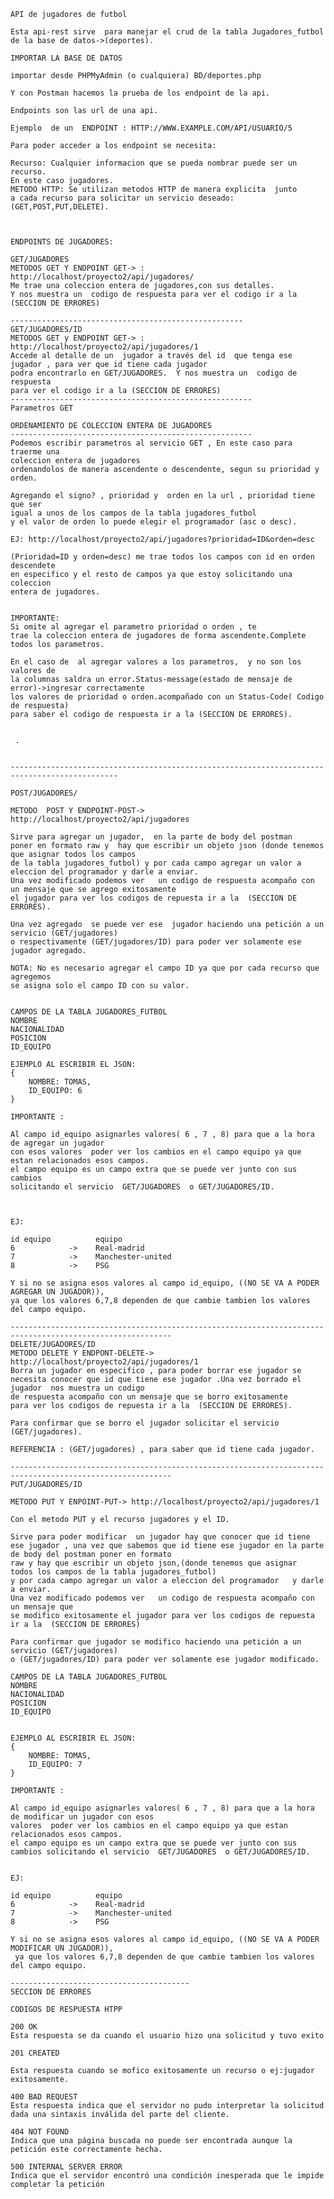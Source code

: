     API de jugadores de futbol

    Esta api-rest sirve  para manejar el crud de la tabla Jugadores_futbol de la base de datos->(deportes).

    IMPORTAR LA BASE DE DATOS

    importar desde PHPMyAdmin (o cualquiera) BD/deportes.php

    Y con Postman hacemos la prueba de los endpoint de la api.

    Endpoints son las url de una api.

    Ejemplo  de un  ENDPOINT : HTTP://WWW.EXAMPLE.COM/API/USUARIO/5

    Para poder acceder a los endpoint se necesita: 

    Recurso: Cualquier informacion que se pueda nombrar puede ser un recurso.
    En este caso jugadores.
    METODO HTTP: Se utilizan metodos HTTP de manera explicita  junto 
    a cada recurso para solicitar un servicio deseado: (GET,POST,PUT,DELETE).



    ENDPOINTS DE JUGADORES: 
    
    GET/JUGADORES
    METODOS GET Y ENDPOINT GET-> : http://localhost/proyecto2/api/jugadores/
    Me trae una coleccion entera de jugadores,con sus detalles.
    Y nos muestra un  codigo de respuesta para ver el codigo ir a la (SECCION DE ERRORES)

    ----------------------------------------------------
    GET/JUGADORES/ID 
    METODOS GET y ENDPOINT GET-> : http://localhost/proyecto2/api/jugadores/1
    Accede al detalle de un  jugador a través del id  que tenga ese jugador , para ver que id tiene cada jugador
    podra encontrarlo en GET/JUGADORES.  Y nos muestra un  codigo de respuesta
    para ver el codigo ir a la (SECCION DE ERRORES)
    ------------------------------------------------------
    Parametros GET

    ORDENAMIENTO DE COLECCION ENTERA DE JUGADORES
    ------------------------------------------------------
    Podemos escribir parametros al servicio GET , En este caso para traerme una
    coleccion entera de jugadores
    ordenandolos de manera ascendente o descendente, segun su prioridad y orden.
    
    Agregando el signo? , prioridad y  orden en la url , prioridad tiene que ser
    igual a unos de los campos de la tabla jugadores_futbol
    y el valor de orden lo puede elegir el programador (asc o desc).

    EJ: http://localhost/proyecto2/api/jugadores?prioridad=ID&orden=desc

    (Prioridad=ID y orden=desc) me trae todos los campos con id en orden descendete
    en especifico y el resto de campos ya que estoy solicitando una coleccion
    entera de jugadores.


    IMPORTANTE: 
    Si omite al agregar el parametro prioridad o orden , te 
    trae la coleccion entera de jugadores de forma ascendente.Complete todos los parametros.

    En el caso de  al agregar valores a los parametros,  y no son los valores de
    la columnas saldra un error.Status-message(estado de mensaje de error)->ingresar correctamente
    los valores de prioridad o orden.acompañado con un Status-Code( Codigo de respuesta)
    para saber el codigo de respuesta ir a la (SECCION DE ERRORES).

    
     .
 

    ----------------------------------------------------------------------------------------------

    POST/JUGADORES/

    METODO  POST Y ENDPOINT-POST-> http://localhost/proyecto2/api/jugadores

    Sirve para agregar un jugador,  en la parte de body del postman
    poner en formato raw y  hay que escribir un objeto json (donde tenemos que asignar todos los campos
    de la tabla jugadores_futbol) y por cada campo agregar un valor a eleccion del programador y darle a enviar.
    Una vez modificado podemos ver   un codigo de respuesta acompaño con un mensaje que se agrego exitosamente
    el jugador para ver los codigos de repuesta ir a la  (SECCION DE ERRORES).
    
    Una vez agregado  se puede ver ese  jugador haciendo una petición a un servicio (GET/jugadores)
    o respectivamente (GET/jugadores/ID) para poder ver solamente ese jugador agregado.

    NOTA: No es necesario agregar el campo ID ya que por cada recurso que agregemos 
    se asigna solo el campo ID con su valor.


    CAMPOS DE LA TABLA JUGADORES_FUTBOL
    NOMBRE
    NACIONALIDAD
    POSICION
    ID_EQUIPO
    
    EJEMPLO AL ESCRIBIR EL JSON: 
    {
        NOMBRE: TOMAS,
        ID_EQUIPO: 6
    }

    IMPORTANTE :

    Al campo id_equipo asignarles valores( 6 , 7 , 8) para que a la hora de agregar un jugador
    con esos valores  poder ver los cambios en el campo equipo ya que estan relacionados esos campos.
    el campo equipo es un campo extra que se puede ver junto con sus cambios
    solicitando el servicio  GET/JUGADORES  o GET/JUGADORES/ID.



    EJ:

    id equipo          equipo
    6            ->    Real-madrid
    7            ->    Manchester-united
    8            ->    PSG

    Y si no se asigna esos valores al campo id_equipo, ((NO SE VA A PODER AGREGAR UN JUGADOR)),
    ya que los valores 6,7,8 dependen de que cambie tambien los valores del campo equipo.

    ----------------------------------------------------------------------------------------------------------
    DELETE/JUGADORES/ID
    METODO DELETE Y ENDPONT-DELETE-> http://localhost/proyecto2/api/jugadores/1
    Borra un jugador en especifico , para poder borrar ese jugador se
    necesita conocer que id que tiene ese jugador .Una vez borrado el jugador  nos muestra un codigo 
    de respuesta acompaño con un mensaje que se borro exitosamente
    para ver los codigos de repuesta ir a la  (SECCION DE ERRORES).

    Para confirmar que se borro el jugador solicitar el servicio  (GET/jugadores).
    
    REFERENCIA : (GET/jugadores) , para saber que id tiene cada jugador.

    ----------------------------------------------------------------------------------------------------------
    PUT/JUGADORES/ID

    METODO PUT Y ENPOINT-PUT-> http://localhost/proyecto2/api/jugadores/1

    Con el metodo PUT y el recurso jugadores y el ID.

    Sirve para poder modificar  un jugador hay que conocer que id tiene
    ese jugador , una vez que sabemos que id tiene ese jugador en la parte de body del postman poner en formato
    raw y hay que escribir un objeto json,(donde tenemos que asignar  todos los campos de la tabla jugadores_futbol)
    y por cada campo agregar un valor a eleccion del programador   y darle a enviar.
    Una vez modificado podemos ver   un codigo de respuesta acompaño con un mensaje que 
    se modifico exitosamente el jugador para ver los codigos de repuesta ir a la  (SECCION DE ERRORES)
    
    Para confirmar que jugador se modifico haciendo una petición a un servicio (GET/jugadores)
    o (GET/jugadores/ID) para poder ver solamente ese jugador modificado.

    CAMPOS DE LA TABLA JUGADORES_FUTBOL
    NOMBRE
    NACIONALIDAD
    POSICION
    ID_EQUIPO


    EJEMPLO AL ESCRIBIR EL JSON: 
    {
        NOMBRE: TOMAS,
        ID_EQUIPO: 7
    }

    IMPORTANTE : 

    Al campo id_equipo asignarles valores( 6 , 7 , 8) para que a la hora de modificar un jugador con esos
    valores  poder ver los cambios en el campo equipo ya que estan relacionados esos campos.
    el campo equipo es un campo extra que se puede ver junto con sus 
    cambios solicitando el servicio  GET/JUGADORES  o GET/JUGADORES/ID.


    EJ:

    id equipo          equipo
    6            ->    Real-madrid
    7            ->    Manchester-united
    8            ->    PSG

    Y si no se asigna esos valores al campo id_equipo, ((NO SE VA A PODER MODIFICAR UN JUGADOR)),
     ya que los valores 6,7,8 dependen de que cambie tambien los valores del campo equipo.

    ----------------------------------------
    SECCION DE ERRORES   

    CODIGOS DE RESPUESTA HTPP

    200 OK
    Esta respuesta se da cuando el usuario hizo una solicitud y tuvo exito

    201 CREATED

    Esta respuesta cuando se mofico exitosamente un recurso o ej:jugador exitosamente.

    400 BAD REQUEST
    Esta respuesta indica que el servidor no pudo interpretar la solicitud dada una sintaxis inválida del parte del cliente.

    404 NOT FOUND
    Indica que una página buscada no puede ser encontrada aunque la petición este correctamente hecha.

    500 INTERNAL SERVER ERROR
    Indica que el servidor encontró una condición inesperada que le impide completar la petición
    



   

    
    
    
    

    
